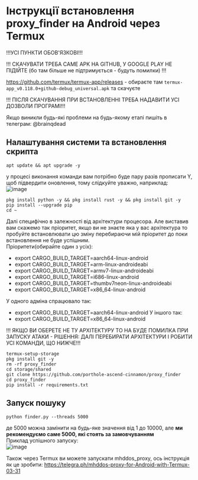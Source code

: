 # Інструкції встановлення proxy_finder на Android через Termux

!!!УСІ ПУНКТИ ОБОВ'ЯЗКОВІ!!!  

!!! СКАЧУВАТИ ТРЕБА САМЕ APK НА GITHUB, У GOOGLE PLAY НЕ ПІДІЙТЕ (бо там більше не підтримується - будуть помилки) !!!   

https://github.com/termux/termux-app/releases - обираєте там `termux-app_v0.118.0+github-debug_universal.apk` та скачуєте  

!!! ПІСЛЯ СКАЧУВАННЯ ПРИ ВСТАНОВЛЕННІ ТРЕБА НАДАВИТИ УСІ ДОЗВОЛИ ПРОГРАМІ!!!

Якщо виникли будь-які проблеми на будь-якому етапі пишіть в телеграм: @brainqdead

## Налаштування системи та встановлення скрипта
```shell
apt update && apt upgrade -y
```
у процесі виконання команди вам потрібно буде пару разів прописати Y, щоб підвердити оновлення, тому слідкуйте уважно, наприклад:  
![image](https://user-images.githubusercontent.com/74729549/167951097-968270a2-d5f6-4761-8709-4ccdcc66f103.png)

```shell
pkg install python -y && pkg install rust -y && pkg install git -y
pip install --upgrade pip
cd ~
```
Далі специфічно в залежності від архітектури процесора. Але виставив вам скажемо так пріоритет, якщо ви не знаєте яка у вас архітектура то пробуйте встановлювати цю зміну перебираючи мій пріоритет до поки встановлення не буде успішним.  
Пріоритети(обирайте один з усіх):  
- export CARGO_BUILD_TARGET=aarch64-linux-android
- export CARGO_BUILD_TARGET=arm-linux-androideabi
- export CARGO_BUILD_TARGET=armv7-linux-androideabi
- export CARGO_BUILD_TARGET=i686-linux-android
- export CARGO_BUILD_TARGET=thumbv7neon-linux-androideabi
- export CARGO_BUILD_TARGET=x86_64-linux-android  

У одного адміна спрацювало так:  
- export CARGO_BUILD_TARGET=aarch64-linux-android
У іншого так:  
- export CARGO_BUILD_TARGET=x86_64-linux-android

!!! ЯКЩО ВИ ОБЕРЕТЕ НЕ ТУ АРХІТЕКТУРУ ТО НА БУДЕ ПОМИЛКА ПРИ ЗАПУСКУ АТАКИ - РІШЕННЯ: ДАЛІ ПЕРЕБИРАТИ АРХІТЕКТУРИ І РОБИТИ УСІ КОМАНДИ, ЩО НИЖЧЕ!!!  
```shell
termux-setup-storage
pkg install git -y
rm -rf proxy_finder
cd storage/shared
git clone https://github.com/porthole-ascend-cinnamon/proxy_finder
cd proxy_finder
pip install -r requirements.txt
```
## Запуск пошуку
```shell
python finder.py --threads 5000
```
де 5000 можна замінити на будь-яке значення від 1 до 10000, але **ми рекомендуємо саме 5000, які стоять за замовчуванням**  
Приклад успішного запуску:  
![image](https://user-images.githubusercontent.com/74729549/167952372-d54097a7-a112-4fc3-89b0-1d38951305f8.png)


Також через Termux ви можете запускати mhddos_proxy, ось інструкція як це зробити: https://telegra.ph/mhddos-proxy-for-Android-with-Termux-03-31

